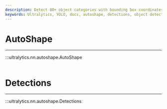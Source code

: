 ```yaml
---
description: Detect 80+ object categories with bounding box coordinates and class probabilities using AutoShape in Ultralytics YOLO. Explore Detections now.
keywords: Ultralytics, YOLO, docs, autoshape, detections, object detection, customized shapes, bounding boxes, computer vision
---
```


# AutoShape
---
:::ultralytics.nn.autoshape.AutoShape
<br><br>

# Detections
---
:::ultralytics.nn.autoshape.Detections
<br><br>
